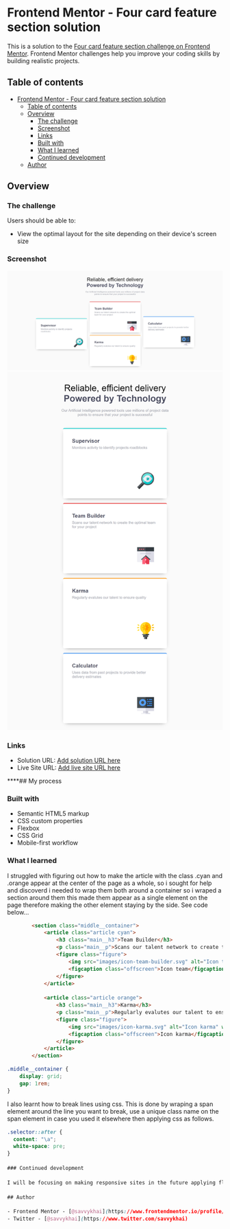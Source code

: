 # Frontend Mentor - Four card feature section solution

This is a solution to the [Four card feature section challenge on Frontend Mentor](https://www.frontendmentor.io/challenges/four-card-feature-section-weK1eFYK). Frontend Mentor challenges help you improve your coding skills by building realistic projects. 

## Table of contents

- [Frontend Mentor - Four card feature section solution](#frontend-mentor---four-card-feature-section-solution)
  - [Table of contents](#table-of-contents)
  - [Overview](#overview)
    - [The challenge](#the-challenge)
    - [Screenshot](#screenshot)
    - [Links](#links)
    - [Built with](#built-with)
    - [What I learned](#what-i-learned)
    - [Continued development](#continued-development)
  - [Author](#author)


## Overview

### The challenge

Users should be able to:

- View the optimal layout for the site depending on their device's screen size

### Screenshot

![](/design-samples/desktop-design.png)
![](/design-samples/mobile-design.png)

### Links

- Solution URL: [Add solution URL here](https://your-solution-url.com)
- Live Site URL: [Add live site URL here](https://your-live-site-url.com)

****## My process

### Built with

- Semantic HTML5 markup
- CSS custom properties
- Flexbox
- CSS Grid
- Mobile-first workflow

### What I learned
I struggled with figuring out how to make the article with the class .cyan and .orange appear at the center  of the page as a whole, so i sought for help and discoverd i needed to wrap them both around a container so i wraped a section around them this made them appear as a single element on the page therefore making the other element staying by the side. See code below...

```html
        <section class="middle__container">
            <article class="article cyan">
                <h3 class="main__h3">Team Builder</h3>
                <p class="main__p">Scans our talent network to create the optimal team for your project</p>
                <figure class="figure">
                    <img src="images/icon-team-builder.svg" alt="Icon team" width="64" height="64">
                    <figcaption class="offscreen">Icon team</figcaption>
                </figure>
            </article>

            <article class="article orange">
                <h3 class="main__h3">Karma</h3>
                <p class="main__p">Regularly evalutes our talent to ensure quality</p>
                <figure class="figure">
                    <img src="images/icon-karma.svg" alt="Icon karma" width="64" height="64">
                    <figcaption class="offscreen">Icon karma</figcaption>
                </figure>
            </article>
        </section>
```
```css
.middle__container {
    display: grid;
    gap: 1rem;
}
```

I also learnt how to break lines using css. This is done by wraping a span element around the line you want to break, use a unique class name on the span element in case you used it elsewhere then applying css as follows.

```css 
.selector::after {
  content: "\a";
  white-space: pre;
}

### Continued development

I will be focusing on making responsive sites in the future applying flexbox and grid layout. 

## Author

- Frontend Mentor - [@savvykhai](https://www.frontendmentor.io/profile/savvykhai)
- Twitter - [@savvykhai](https://www.twitter.com/savvykhai)
